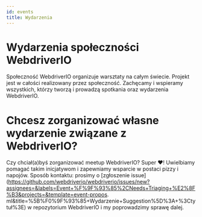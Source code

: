 ```yaml
---
id: events
title: Wydarzenia
---
```


# Wydarzenia społeczności WebdriverIO

Społeczność WebdriverIO organizuje warsztaty na całym świecie. Projekt jest w całości realizowany przez społeczność. Zachęcamy i wspieramy wszystkich, którzy tworzą i prowadzą spotkania oraz wydarzenia WebdriverIO.

<EventList></EventList>

# Chcesz zorganizować własne wydarzenie związane z WebdriverIO?

Czy chciał(a)byś zorganizować meetup WebdriverIO? Super ❤️! Uwielbiamy pomagać takim inicjatywom i zapewniamy wsparcie w postaci pizzy i napojów. Sposób kontaktu: prosimy o [zgłoszenie issue](https://github.com/webdriverio/webdriverio/issues/new?assignees=&labels=Event+%F%9F%93%85%2CNeeds+Triaging+%E2%8F%B3&projects=&template=event-propos. ml&title=%5B%F0%9F%93%85+Wydarzenie+Suggestion%5D%3A+%3Ctytuł%3E) w repozytorium WebdriverIO i my poprowadzimy sprawę dalej.
